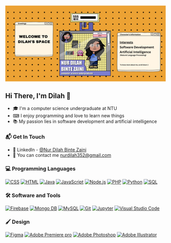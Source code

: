 

![alt text](header_image.png)

## Hi There, I'm Dilah 🙂
* 🎓 I'm a computer science undergraduate at NTU
* ⌨ I enjoy programming and love to learn new things
* 📚 My passion lies in software development and artificial intelligence

### 📬 Get In Touch
* 🔗 LinkedIn - [@Nur Dilah Binte Zaini](https://www.linkedin.com/in/nur-dilah-binte-zaini-582b701a3/)
* 📧 You can contact me [nurdilah352@gmail.com](mailto:nurdilah352@gmail.com)

### 💻 Programming Languages
<p>
    <a href="#"><img alt="CSS" src="https://img.shields.io/badge/CSS-000000.svg?logo=css3&logoColor=white"></a>
    <a href="#"><img alt="HTML" src="https://img.shields.io/badge/HTML-000000.svg?logo=html5&logoColor=white"></a>
    <a href="#"><img alt="Java" src="https://img.shields.io/badge/Java-000000.svg?logo=java&logoColor=white"></a>
    <a href="#"><img alt="JavaScript" src="https://img.shields.io/badge/JavaScript-000000.svg?logo=javascript&logoColor=white"></a>
    <a href="#"><img alt="Node.js" src="https://img.shields.io/badge/Node.js-000000.svg?logo=node.js&logoColor=white"></a>
    <a href="#"><img alt="PHP" src="https://img.shields.io/badge/PHP-000000.svg?logo=php&logoColor=white"></a>
    <a href="#"><img alt="Python" src="https://img.shields.io/badge/Python-000000.svg?logo=python&logoColor=white"></a>
    <a href="#"><img alt="SQL" src="https://custom-icon-badges.herokuapp.com/badge/SQL-000000.svg?logo=database&logoColor=white"></a>
</p>

### 🛠️ Software and Tools
<p>
    <a href="#"><img alt="Firebase" src="https://img.shields.io/badge/Firebase-000000?logo=Firebase&logoColor=white"></a>
    <a href="#"><img alt="Mongo DB" src="https://img.shields.io/badge/MongoDB-000000.svg?logo=mongodb&logoColor=white"></a>
    <a href="#"><img alt="MySQL" src="https://img.shields.io/badge/MySQL-000000.svg?logo=mysql&logoColor=white"></a>
    <a href="#"><img alt="Git" src="https://img.shields.io/badge/Git-000000.svg?logo=git&logoColor=white"></a>
    <a href="#"><img alt="Jupyter" src="https://img.shields.io/badge/Jupyter-000000.svg?logo=Jupyter&logoColor=white"></a>
    <a href="#"><img alt="Visual Studio Code" src="https://img.shields.io/badge/Visual%20Studio%20Code-000000.svg?logo=visual-studio-code&logoColor=white"></a>
</p>

### 🖌️ Design
<p>
    <a href="#"><img alt="Figma" src="https://img.shields.io/badge/figma-000000.svg?logo=figma&logoColor=white"></a>
    <a href="#"><img alt="Adobe Premiere pro" src="https://img.shields.io/badge/Adobe%20Premiere%20Pro-000000.svg?logo=Adobe%20Premiere%20Pro&logoColor=white"></a>
    <a href="#"><img alt="Adobe Photoshop" src="https://img.shields.io/badge/adobe%20photoshop-000000.svg?logo=adobe%20photoshop&logoColor=white"></a>
    <a href="#"><img alt="Adobe Illustrator" src="https://img.shields.io/badge/adobe%20illustrator-000000.svg?logo=adobe%20illustrator&logoColor=white"></a>
</p>



